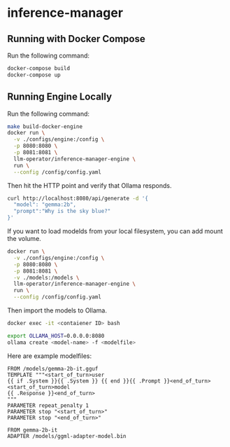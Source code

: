 # inference-manager

## Running with Docker Compose

Run the following command:

```bash
docker-compose build
docker-compose up
```

## Running Engine Locally

Run the following command:

```bash
make build-docker-engine
docker run \
  -v ./configs/engine:/config \
  -p 8080:8080 \
  -p 8081:8081 \
  llm-operator/inference-manager-engine \
  run \
  --config /config/config.yaml
```

Then hit the HTTP point and verify that Ollama responds.

```bash
curl http://localhost:8080/api/generate -d '{
  "model": "gemma:2b",
  "prompt":"Why is the sky blue?"
}'
```


If you want to load modelds from your local filesystem, you can add mount the volume.

```bash
docker run \
  -v ./configs/engine:/config \
  -p 8080:8080 \
  -p 8081:8081 \
  -v ./models:/models \
  llm-operator/inference-manager-engine \
  run \
  --config /config/config.yaml
```

Then import the models to Ollama.

```bash
docker exec -it <contaiener ID> bash

export OLLAMA_HOST=0.0.0.0:8080
ollama create <model-name> -f <modelfile>
```

Here are example modelfiles:

```
FROM /models/gemma-2b-it.gguf
TEMPLATE """<start_of_turn>user
{{ if .System }}{{ .System }} {{ end }}{{ .Prompt }}<end_of_turn>
<start_of_turn>model
{{ .Response }}<end_of_turn>
"""
PARAMETER repeat_penalty 1
PARAMETER stop "<start_of_turn>"
PARAMETER stop "<end_of_turn>"
```

```
FROM gemma-2b-it
ADAPTER /models/ggml-adapter-model.bin
```
